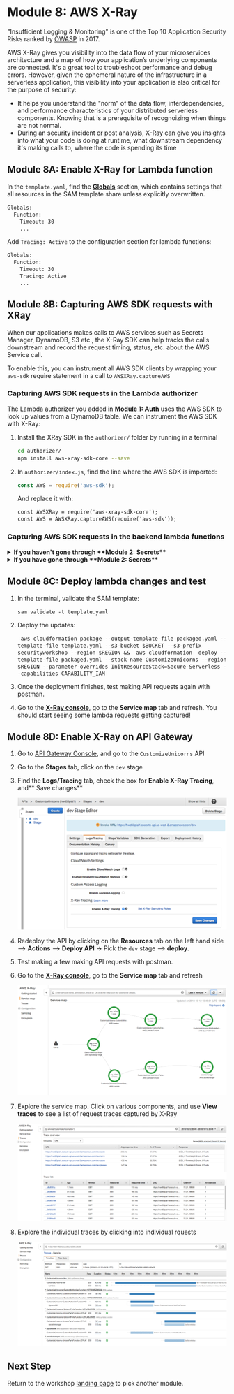 # Module 8: AWS X-Ray

"Insufficient Logging & Monitoring" is one of the Top 10 Application Security Risks ranked by [OWASP](https://www.owasp.org/index.php/Main_Page) in 2017. 

AWS X-Ray gives you visibility into the data flow of your microservices architecture and a map of how your application’s underlying components are connected. It's a great tool to troubleshoot performance and debug errors. However, given the ephemeral nature of the infrastructure in a serverless application, this visibility into your application is also critical for the purpose of security:

* It helps you understand the "norm" of the data flow, interdependencies, and performance characteristics of your distributed serverless components. Knowing that is a prerequisite of recognoizing when things are not normal. 
* During an security incident or post analysis, X-Ray can give you insights into what your code is doing at runtime, what downstream dependency it's making calls to, where the code is spending its time
 
## Module 8A: Enable X-Ray for Lambda function

In the `template.yaml`, find the [**Globals**](https://github.com/awslabs/serverless-application-model/blob/master/docs/globals.rst) section, which contains settings that all resources in the SAM template share unless explicitly overwritten. 

```
Globals:
  Function:
    Timeout: 30
    ...
```
	
Add `Tracing: Active` to the configuration section for lambda functions:
	
```
Globals:
  Function:
    Timeout: 30
    Tracing: Active
    ...
```

## Module 8B: Capturing AWS SDK requests with XRay

When our applications makes calls to AWS services such as Secrets Manager, DynamoDB, S3 etc., the X-Ray SDK can help tracks the calls downstream and record the request timing, status, etc. about the AWS Service call. 

To enable this, you can instrument all AWS SDK clients by wrapping your `aws-sdk` require statement in a call to `AWSXRay.captureAWS`
	
### Capturing AWS SDK requests in the Lambda authorizer
	
The Lambda authorizer you added in [**Module 1: Auth**](../01-add-authentication) uses the AWS SDK to look up values from a DynamoDB table. We can instrument the AWS SDK with X-Ray:

1. Install the XRay SDK in the `authorizer/` folder by running in a terminal

	```bash
	cd authorizer/
	npm install aws-xray-sdk-core --save
	```
	
1. In `authorizer/index.js`, find the line where the AWS SDK is imported: 

	```javascript
	const AWS = require('aws-sdk');
	```
	
	And replace it with:
	
	```
	const AWSXRay = require('aws-xray-sdk-core');
	const AWS = AWSXRay.captureAWS(require('aws-sdk'));
	```

### Capturing AWS SDK requests in the backend lambda functions

<details>
<summary><strong>If you haven't gone through **Module 2: Secrets** </strong></summary><p>

The backend lambda functions currently doesn't use the AWS SDK, so no additional action needed! 

</details>

<details>
<summary><strong>If you have gone through **Module 2: Secrets** </strong></summary><p>

If you have gone through [**Module 2: Secrets**](../02-add-secrets-manager), you would have added the AWS SDK to `dbUtils.js` so the code would retrieve the database username and password from [**AWS Secrets Manager**](https://aws.amazon.com/secrets-manager/)

</details>


## Module 8C: Deploy lambda changes and test

1. In the terminal, validate the SAM template:

	```
	sam validate -t template.yaml
	```

1.  Deploy the updates:

	```
	 aws cloudformation package --output-template-file packaged.yaml --template-file template.yaml --s3-bucket $BUCKET --s3-prefix securityworkshop --region $REGION &&  aws cloudformation  deploy --template-file packaged.yaml --stack-name CustomizeUnicorns --region $REGION --parameter-overrides InitResourceStack=Secure-Serverless --capabilities CAPABILITY_IAM
	```

1. Once the deployment finishes, test making API requests again with postman. 

1. Go to the [**X-Ray console**](https://console.aws.amazon.com/xray/home), go to the **Service map** tab and refresh. You should start seeing some lambda requests getting captured! 


## Module 8D: Enable X-Ray on API Gateway

1. Go to [API Gateway Console](https://.console.aws.amazon.com/apigateway/home), and go to the `CustomizeUnicorns` API

1. Go to the **Stages** tab, click on the `dev` stage

1. Find the **Logs/Tracing** tab, check the box for **Enable X-Ray Tracing**, and** Save changes** 

	![enable xray in api gateway](images/8E-enable-apig.png)
	
1. Redeploy the API by clicking on the **Resources** tab on the left hand side --> **Actions**  --> **Deploy API**  -> Pick the `dev` stage --> **deploy**. 

1. Test making a few making API requests with postman. 

1. Go to the [**X-Ray console**](https://console.aws.amazon.com/xray/home), go to the **Service map** tab and refresh 

	![enable xray in api gateway](images/8E-service-map.png)

1. Explore the service map. Click on various components, and use **View traces** to see a list of request traces captured by X-Ray 

	![enable xray in api gateway](images/8E-traces.png)

1. Explore the individual traces by clicking into individual rquests

	![enable xray in api gateway](images/8E-single-traces.png)


## Next Step 

Return to the workshop [landing page](../..) to pick another module.
